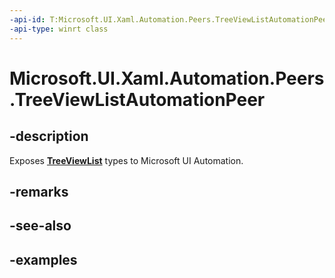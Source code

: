 ```yaml
---
-api-id: T:Microsoft.UI.Xaml.Automation.Peers.TreeViewListAutomationPeer
-api-type: winrt class
---
```


<!-- Class syntax.
public class TreeViewListAutomationPeer : SelectorAutomationPeer, SelectorAutomationPeer
-->

# Microsoft.UI.Xaml.Automation.Peers.TreeViewListAutomationPeer

## -description
Exposes **[TreeViewList](../windows.ui.xaml.controls/treeviewlist.md)** types to Microsoft UI Automation.

## -remarks

## -see-also

## -examples

